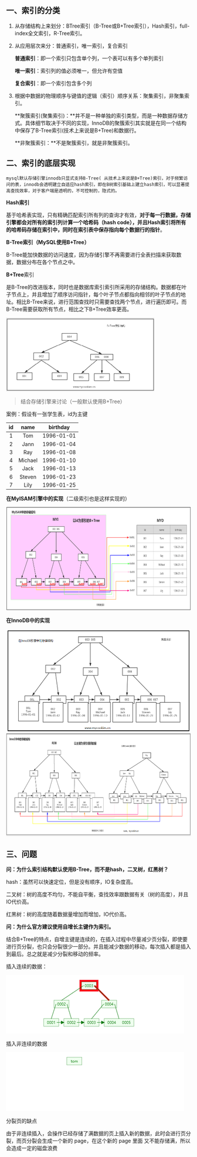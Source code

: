 ## 一、索引的分类

1. 从存储结构上来划分：BTree索引（B-Tree或B+Tree索引），Hash索引，full-index全文索引，R-Tree索引。

2. 从应用层次来分：普通索引，唯一索引，复合索引

   **普通索引**：即一个索引只包含单个列，一个表可以有多个单列索引

   **唯一索引**：索引列的值必须唯一，但允许有空值

   **复合索引**：即一个索引包含多个列

3. 根据中数据的物理顺序与键值的逻辑（索引）顺序关系：聚集索引，非聚集索引。

   **聚簇索引(聚集索引)：**并不是一种单独的索引类型，而是一种数据存储方式。具体细节取决于不同的实现，InnoDB的聚簇索引其实就是在同一个结构中保存了B-Tree索引(技术上来说是B+Tree)和数据行。

   **非聚簇索引：**不是聚簇索引，就是非聚簇索引。



## 二、索引的底层实现

```
mysql默认存储引擎innodb只显式支持B-Tree( 从技术上来说是B+Tree)索引，对于频繁访问的表，innodb会透明建立自适应hash索引，即在B树索引基础上建立hash索引，可以显著提高查找效率，对于客户端是透明的，不可控制的，隐式的。
```

**Hash索引**

基于哈希表实现，只有精确匹配索引所有列的查询才有效，**对于每一行数据，存储引擎都会对所有的索引列计算一个哈希码（hash code），并且Hash索引将所有的哈希码存储在索引中，同时在索引表中保存指向每个数据行的指针**。

**B-Tree索引（MySQL使用B+Tree）**

 B-Tree能加快数据的访问速度，因为存储引擎不再需要进行全表扫描来获取数据，数据分布在各个节点之中。



**B+Tree**索引

 是B-Tree的改进版本，同时也是数据库索引索引所采用的存储结构。数据都在叶子节点上，并且增加了顺序访问指针，每个叶子节点都指向相邻的叶子节点的地址。相比B-Tree来说，进行范围查找时只需要查找两个节点，进行遍历即可。而B-Tree需要获取所有节点，相比之下B+Tree效率更高。

<img src='ref/BTreeIndex.png' height=200>

> 结合存储引擎来讨论（一般默认使用B+Tree）

案例：假设有一张学生表，id为主键

|  id  |  name   |  birthday  |
| :--: | :-----: | :--------: |
|  1   |   Tom   | 1996-01-01 |
|  2   |  Jann   | 1996-01-04 |
|  3   |   Ray   | 1996-01-08 |
|  4   | Michael | 1996-01-10 |
|  5   |  Jack   | 1996-01-13 |
|  6   | Steven  | 1996-01-23 |
|  7   |  Lily   | 1996-01-25 |

**在MyISAM引擎中的实现**（二级索引也是这样实现的）

<img src='ref/B+Tree_MyISAM-Idx.png' height=280>

**在InnoDB中的实现**

<img src='ref/B+Tree_Innodb-Idx.png' height=280>

<img src='ref/B+Tree_Innodb-second-Idx.png' height=280>

## 三、问题

**问：为什么索引结构默认使用B-Tree，而不是hash，二叉树，红黑树？**

hash：虽然可以快速定位，但是没有顺序，IO复杂度高。

二叉树：树的高度不均匀，不能自平衡，查找效率跟数据有关（树的高度），并且IO代价高。

红黑树：树的高度随着数据量增加而增加，IO代价高。

**问：为什么官方建议使用自增长主键作为索引。**

结合B+Tree的特点，自增主键是连续的，在插入过程中尽量减少页分裂，即使要进行页分裂，也只会分裂很少一部分。并且能减少数据的移动，每次插入都是插入到最后。总之就是减少分裂和移动的频率。

插入连续的数据：

<img src='ref/seq_insert.gif'>

插入非连续的数据

<img src='ref/unseq_insert.gif'>



分裂页的缺点

由于非连续插入，会操作已经存储了满数据的页上插入新的数据，此时会进行页分裂，而页分裂会生成一个新的 page，在这个新的 page 里面 又不能存储满，所以会造成一定的磁盘浪费